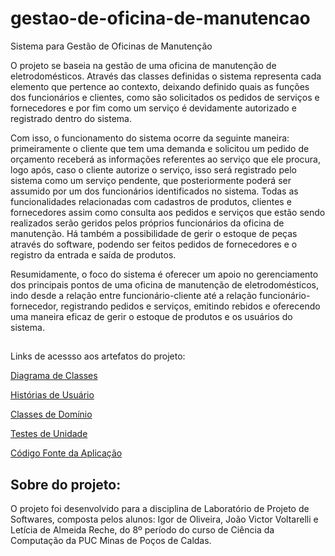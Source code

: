 ﻿# gestao-de-oficina-de-manutencao


Sistema para Gestão de Oficinas de Manutenção



O projeto se baseia na gestão de uma oficina de manutenção de eletrodomésticos. Através das classes definidas o sistema representa cada elemento que pertence ao contexto, deixando definido quais as funções dos funcionários e clientes, como são solicitados os pedidos de serviços e fornecedores e por fim como um serviço é devidamente autorizado e registrado dentro do sistema. 

Com isso, o funcionamento do sistema ocorre da seguinte maneira: primeiramente o cliente que tem uma demanda e solicitou um pedido de orçamento receberá as informações referentes ao serviço que ele procura, logo após, caso o cliente autorize o serviço, isso será registrado pelo sistema como um serviço pendente, que posteriormente poderá ser assumido por um dos funcionários identificados no sistema. Todas as funcionalidades relacionadas com cadastros de produtos, clientes e fornecedores assim como consulta aos pedidos e serviços que estão sendo realizados serão geridos pelos próprios funcionários da oficina de manutenção. Há também a possibilidade de gerir o estoque de peças através do software, podendo ser feitos pedidos de fornecedores e o registro da entrada e saída de produtos. 

Resumidamente, o foco do sistema é oferecer um apoio no gerenciamento dos principais pontos de uma oficina de manutenção de eletrodomésticos, indo desde a relação entre funcionário-cliente até a relação funcionário-fornecedor, registrando pedidos e serviços, emitindo rebidos e oferecendo uma maneira eficaz de gerir o estoque de produtos e os usuários do sistema.



## 

Links de acessso aos artefatos do projeto:


[Diagrama de Classes](https://github.com/leehreche/gestao-de-oficina-de-manutencao/blob/main/docs/Diagrama%20de%20Classes%20-%20Gest%C3%A3o%20de%20Oficina%20de%20Manuten%C3%A7%C3%A3o.pdf)

[Histórias de Usuário](https://github.com/leehreche/gestao-de-oficina-de-manutencao/issues)

[Classes de Domínio](https://github.com/leehreche/gestao-de-oficina-de-manutencao/tree/main/dom%C3%ADnio)

[Testes de Unidade](https://github.com/leehreche/gestao-de-oficina-de-manutencao/tree/main/testes)

[Código Fonte da Aplicação](https://github.com/leehreche/gestao-de-oficina-de-manutencao/tree/master)


## Sobre do projeto:
O projeto foi desenvolvido para a disciplina de Laboratório de Projeto de Softwares, composta pelos alunos: Igor de Oliveira, João Victor Voltarelli e Letícia de Almeida Reche, do 8º período do curso de Ciência da Computação da PUC Minas de Poços de Caldas.
